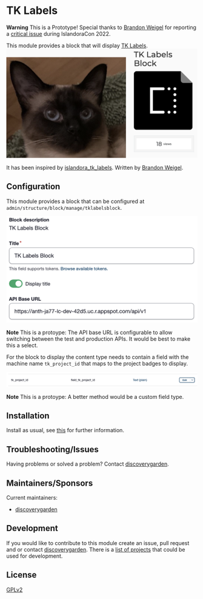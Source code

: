 # TK Labels
**Warning** This is a Prototype!
Special thanks to [Brandon Weigel][bweigel] for reporting a [critical issue](https://github.com/MorganDawe/tk_labels/issues/7) during IslandoraCon 2022.

This module provides a block that will display [TK Labels][tklabels].
![Block](/images/block.png)

It has been inspired by [islandora_tk_labels][i7tklabels]. Written by [Brandon Weigel][bweigel].

## Configuration

This module provides a block that can be configured at `admin/structure/block/manage/tklabelsblock`.

![Configuration](/images/config.png)

**Note** This is a protoype: The API base URL is configurable to allow switching between the test and production APIs. It would be best to make this a select.

For the block to display the content type needs to contain a field with the machine name `tk_project_id` that maps to the project badges to display.

![Field Creation](/images/field.png)

**Note** This is a protoype: A better method would be a custom field type.

## Installation

Install as usual, see [this][install] for further information.

## Troubleshooting/Issues

Having problems or solved a problem? Contact
[discoverygarden](http://support.discoverygarden.ca).

## Maintainers/Sponsors

Current maintainers:

* [discoverygarden](http://www.discoverygarden.ca)

## Development

If you would like to contribute to this module create an issue, pull request
and or contact
[discoverygarden](http://support.discoverygarden.ca).
There is a [list of projects](https://anth-ja77-lc-dev-42d5.uc.r.appspot.com/api/v1/projects/) that could be used for development.

## License

[GPLv2][gplv2]

[gplv2]: http://www.gnu.org/licenses/gpl-2.0.txt
[install]: https://www.drupal.org/docs/extending-drupal/installing-modules
[tklabels]: https://localcontexts.org/
[i7tklabels]: https://github.com/bondjimbond/islandora_tk_labels
[bweigel]: https://github.com/bondjimbond
